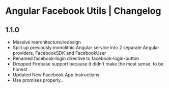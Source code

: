 Angular Facebook Utils | Changelog
==================================

1.1.0
-----

- Massive rearchitecture/redesign
- Split up previously monolithic Angular service into 2 separate Angular providers, FacebookSDK and FacebookUser
- Renamed facebook-login directive to facebook-login-button
- Dropped Firebase support because it didn't make the most sense, to be honest
- Updated New Facebook App Instructions
- Use promises properly..
